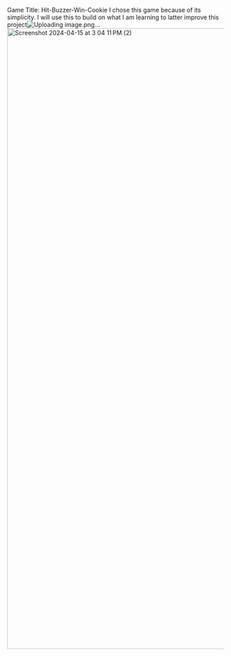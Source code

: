 Game Title: Hit-Buzzer-Win-Cookie
I chose this game because of its simplicity. I will use this to build on what I am learning to latter improve this project![Uploading image.png…]()
<img width="1440" alt="Screenshot 2024-04-15 at 3 04 11 PM (2)" src="https://github.com/Kwiz24/hit--buzzer-win--cookie/assets/164568910/c09d43f3-3923-4a4e-9682-839813eea67e">
